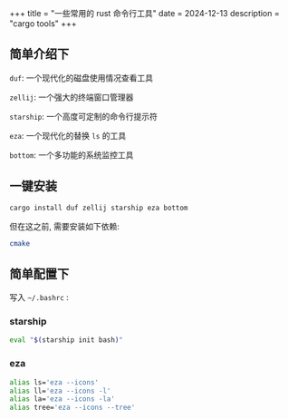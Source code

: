 +++
title = "一些常用的 rust 命令行工具"
date = 2024-12-13
description = "cargo tools"
+++

## 简单介绍下
`duf`: 一个现代化的磁盘使用情况查看工具

`zellij`: 一个强大的终端窗口管理器

`starship`: 一个高度可定制的命令行提示符

`eza`: 一个现代化的替换 `ls` 的工具

`bottom`: 一个多功能的系统监控工具

## 一键安装
```bash
cargo install duf zellij starship eza bottom
```

但在这之前, 需要安装如下依赖:
``` bash
cmake
```

## 简单配置下
写入 `~/.bashrc` :

### starship
```bash
eval "$(starship init bash)"
```

### eza
```bash
alias ls='eza --icons'
alias ll='eza --icons -l'
alias la='eza --icons -la'
alias tree='eza --icons --tree'
```